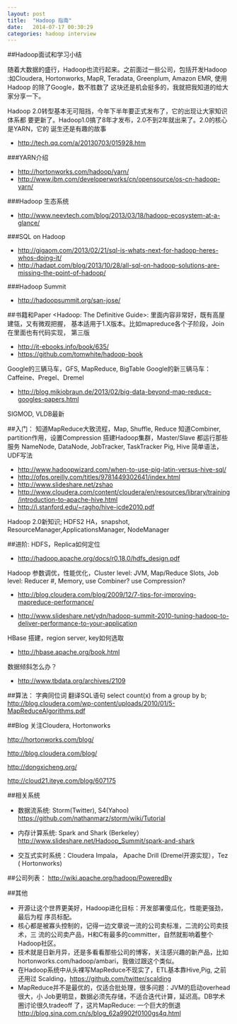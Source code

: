 ```yaml
---
layout: post
title:  "Hadoop 指南"
date:   2014-07-17 00:30:29
categories: hadoop interview
---
```


##Hadoop面试和学习小结


随着大数据的盛行，Hadoop也流行起来。之前面过一些公司，包括开发Hadoop
:如Cloudera, Hortonworks, MapR, Teradata, Greenplum, Amazon EMR, 使用Hadoop
的除了Google，数不胜数了
这块还是机会挺多的，我就把我知道的给大家分享一下。


Hadoop 2.0转型基本无可阻挡，今年下半年要正式发布了，它的出现让大家知识体系都
要更新了。Hadoop1.0搞了8年才发布，2.0不到2年就出来了。2.0的核心是YARN，它的
诞生还是有趣的故事

- http://tech.qq.com/a/20130703/015928.htm

###YARN介绍
- http://hortonworks.com/hadoop/yarn/
- http://www.ibm.com/developerworks/cn/opensource/os-cn-hadoop-yarn/

###Hadoop 生态系统
- http://www.neevtech.com/blog/2013/03/18/hadoop-ecosystem-at-a-glance/

###SQL on Hadoop
- http://gigaom.com/2013/02/21/sql-is-whats-next-for-hadoop-heres-whos-doing-it/
- http://hadapt.com/blog/2013/10/28/all-sql-on-hadoop-solutions-are-missing-the-point-of-hadoop/

###Hadoop Summit
- http://hadoopsummit.org/san-jose/


##书籍和Paper
<Hadoop: The Definitive Guide>: 里面内容非常好，既有高屋建瓴，又有微观把握，
基本适用于1.X版本。比如mapreduce各个子阶段，Join在里面也有代码实现，
第三版

- http://it-ebooks.info/book/635/
- https://github.com/tomwhite/hadoop-book


Google的三辆马车，GFS, MapReduce, BigTable
Google的新三辆马车：Caffeine、Pregel、Dremel

- http://blog.mikiobraun.de/2013/02/big-data-beyond-map-reduce-googles-papers.html

SIGMOD, VLDB最新

##入门：
知道MapReduce大致流程，Map, Shuffle, Reduce
知道Combiner, partition作用，设置Compression
搭建Hadoop集群，Master/Slave 都运行那些服务 NameNode, DataNode, JobTracker, 
TaskTracker
Pig, Hive 简单语法，UDF写法

- http://www.hadoopwizard.com/when-to-use-pig-latin-versus-hive-sql/
- http://ofps.oreilly.com/titles/9781449302641/index.html
- http://www.slideshare.net/zshao
- http://www.cloudera.com/content/cloudera/en/resources/library/training/introduction-to-apache-hive.html
- http://i.stanford.edu/~ragho/hive-icde2010.pdf

Hadoop 2.0新知识; HDFS2 HA，snapshot, ResourceManager,ApplicationsManager, 
NodeManager

##进阶:
HDFS，Replica如何定位 

- http://hadoop.apache.org/docs/r0.18.0/hdfs_design.pdf

Hadoop 参数调优，性能优化，Cluster level: JVM, Map/Reduce Slots, Job level: 
Reducer #,
Memory, use Combiner? use Compression?

- http://blog.cloudera.com/blog/2009/12/7-tips-for-improving-mapreduce-performance/

- http://www.slideshare.net/ydn/hadoop-summit-2010-tuning-hadoop-to-deliver-performance-to-your-application

HBase 搭建，region server, key如何选取
- http://hbase.apache.org/book.html

数据倾斜怎么办？
- http://www.tbdata.org/archives/2109

##算法：
字典同位词
翻译SQL语句 select count(x) from a group by b;
http://blog.cloudera.com/wp-content/uploads/2010/01/5-MapReduceAlgorithms.pdf

##Blog
关注Cloudera, Hortonworks

http://hortonworks.com/blog/

http://blog.cloudera.com/blog/

http://dongxicheng.org/

http://cloud21.iteye.com/blog/607175

##相关系统
- 数据流系统: Storm(Twitter), S4(Yahoo) 
https://github.com/nathanmarz/storm/wiki/Tutorial

- 内存计算系统: Spark  and Shark (Berkeley）
http://www.slideshare.net/Hadoop_Summit/spark-and-shark
- 交互式实时系统：Cloudera Impala， Apache Drill (Dremel开源实现），Tez (
Hortonworks)

##公司列表：
http://wiki.apache.org/hadoop/PoweredBy

##其他
- 开源让这个世界更美好，Hadoop进化目标：开发部署傻瓜化，性能更强劲，最后为程
序员标配。
- 核心都是被寡头控制的，记得一边文章说一流的公司卖标准，二流的公司卖技术，三
流的公司卖产品，H和C有最多的committer，自然就影响着整个Hadoop社区。
- 技术就是日新月异，还是多看看那些公司的博客，关注感兴趣的新产品，比如
hortonworks.com/hadoop/ambari，我做过跟这个类似。
- 在Hadoop系统中从头裸写MapReduce不现实了，ETL基本靠Hive,Pig, 之前还用过
Scalding，https://github.com/twitter/scalding
- MapReduce并不是最优的，仅适合批处理，很多问题：JVM的启动overhead很大，小
Job更明显，数据必须先存储，不适合迭代计算，延迟高。DB学术圈讨论很久tradeoff
了，这片MapReduce: 一个巨大的倒退
http://blog.sina.com.cn/s/blog_62a9902f0100gs4q.html
